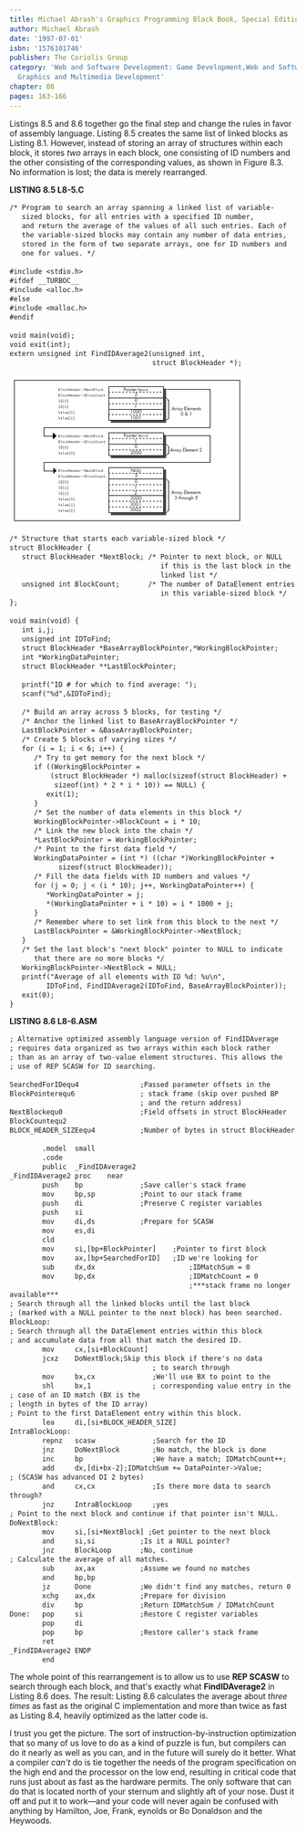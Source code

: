```yaml
---
title: Michael Abrash's Graphics Programming Black Book, Special Edition
author: Michael Abrash
date: '1997-07-01'
isbn: '1576101746'
publisher: The Coriolis Group
category: 'Web and Software Development: Game Development,Web and Software Development:
  Graphics and Multimedia Development'
chapter: 08
pages: 163-166
---
```


Listings 8.5 and 8.6 together go the final step and change the rules in
favor of assembly language. Listing 8.5 creates the same list of linked
blocks as Listing 8.1. However, instead of storing an array of
structures within each block, it stores *two* arrays in each block, one
consisting of ID numbers and the other consisting of the corresponding
values, as shown in Figure 8.3. No information is lost; the data is
merely rearranged.

**LISTING 8.5 L8-5.C**

    /* Program to search an array spanning a linked list of variable-
       sized blocks, for all entries with a specified ID number,
       and return the average of the values of all such entries. Each of
       the variable-sized blocks may contain any number of data entries,
       stored in the form of two separate arrays, one for ID numbers and
       one for values. */

    #include <stdio.h>
    #ifdef __TURBOC__
    #include <alloc.h>
    #else
    #include <malloc.h>
    #endif

    void main(void);
    void exit(int);
    extern unsigned int FindIDAverage2(unsigned int,
                                       struct BlockHeader *);

![**Figure 8.3**  *Linked array storage format (version 2).*](images/08-03.jpg)

    /* Structure that starts each variable-sized block */
    struct BlockHeader {
       struct BlockHeader *NextBlock; /* Pointer to next block, or NULL
                                         if this is the last block in the
                                         linked list */
       unsigned int BlockCount;       /* The number of DataElement entries
                                         in this variable-sized block */
    };

    void main(void) {
       int i,j;
       unsigned int IDToFind;
       struct BlockHeader *BaseArrayBlockPointer,*WorkingBlockPointer;
       int *WorkingDataPointer;
       struct BlockHeader **LastBlockPointer;

       printf("ID # for which to find average: ");
       scanf("%d",&IDToFind);

       /* Build an array across 5 blocks, for testing */
       /* Anchor the linked list to BaseArrayBlockPointer */
       LastBlockPointer = &BaseArrayBlockPointer;
       /* Create 5 blocks of varying sizes */
       for (i = 1; i < 6; i++) {
          /* Try to get memory for the next block */
          if ((WorkingBlockPointer =
              (struct BlockHeader *) malloc(sizeof(struct BlockHeader) +
               sizeof(int) * 2 * i * 10)) == NULL) {
             exit(1);
          }
          /* Set the number of data elements in this block */
          WorkingBlockPointer->BlockCount = i * 10;
          /* Link the new block into the chain */
          *LastBlockPointer = WorkingBlockPointer;
          /* Point to the first data field */
          WorkingDataPointer = (int *) ((char *)WorkingBlockPointer +
                sizeof(struct BlockHeader));
          /* Fill the data fields with ID numbers and values */
          for (j = 0; j < (i * 10); j++, WorkingDataPointer++) {
             *WorkingDataPointer = j;
             *(WorkingDataPointer + i * 10) = i * 1000 + j;
          }
          /* Remember where to set link from this block to the next */
          LastBlockPointer = &WorkingBlockPointer->NextBlock;
       }
       /* Set the last block's "next block" pointer to NULL to indicate
          that there are no more blocks */
       WorkingBlockPointer->NextBlock = NULL;
       printf("Average of all elements with ID %d: %u\n",
             IDToFind, FindIDAverage2(IDToFind, BaseArrayBlockPointer));
       exit(0);
    }

**LISTING 8.6 L8-6.ASM**

    ; Alternative optimized assembly language version of FindIDAverage
    ; requires data organized as two arrays within each block rather
    ; than as an array of two-value element structures. This allows the
    ; use of REP SCASW for ID searching.

    SearchedForIDequ4               ;Passed parameter offsets in the
    BlockPointerequ6                ; stack frame (skip over pushed BP
                                    ; and the return address)
    NextBlockequ0                   ;Field offsets in struct BlockHeader
    BlockCountequ2
    BLOCK_HEADER_SIZEequ4           ;Number of bytes in struct BlockHeader

            .model  small
            .code
            public  _FindIDAverage2
    _FindIDAverage2 proc    near
            push    bp              ;Save caller's stack frame
            mov     bp,sp           ;Point to our stack frame
            push    di              ;Preserve C register variables
            push    si
            mov     di,ds           ;Prepare for SCASW
            mov     es,di
            cld
            mov     si,[bp+BlockPointer]    ;Pointer to first block
            mov     ax,[bp+SearchedForID]   ;ID we're looking for
            sub     dx,dx                       ;IDMatchSum = 0
            mov     bp,dx                       ;IDMatchCount = 0
                                                ;***stack frame no longer available***
    ; Search through all the linked blocks until the last block
    ; (marked with a NULL pointer to the next block) has been searched.
    BlockLoop:
    ; Search through all the DataElement entries within this block
    ; and accumulate data from all that match the desired ID.
            mov     cx,[si+BlockCount]
            jcxz    DoNextBlock;Skip this block if there's no data
                                       ; to search through
            mov     bx,cx              ;We'll use BX to point to the
            shl     bx,1               ; corresponding value entry in the
    ; case of an ID match (BX is the
    ; length in bytes of the ID array)
    ; Point to the first DataElement entry within this block.
            lea     di,[si+BLOCK_HEADER_SIZE]
    IntraBlockLoop:
            repnz   scasw              ;Search for the ID
            jnz     DoNextBlock        ;No match, the block is done
            inc     bp                 ;We have a match; IDMatchCount++;
            add     dx,[di+bx-2];IDMatchSum += DataPointer->Value;
    ; (SCASW has advanced DI 2 bytes)
            and     cx,cx              ;Is there more data to search through?
            jnz     IntraBlockLoop     ;yes
    ; Point to the next block and continue if that pointer isn't NULL.
    DoNextBlock:
            mov     si,[si+NextBlock] ;Get pointer to the next block
            and     si,si           ;Is it a NULL pointer?
            jnz     BlockLoop       ;No, continue
    ; Calculate the average of all matches.
            sub     ax,ax           ;Assume we found no matches
            and     bp,bp
            jz      Done            ;We didn't find any matches, return 0
            xchg    ax,dx           ;Prepare for division
            div     bp              ;Return IDMatchSum / IDMatchCount
    Done:   pop     si              ;Restore C register variables
            pop     di
            pop     bp              ;Restore caller's stack frame
            ret
    _FindIDAverage2 ENDP
            end

The whole point of this rearrangement is to allow us to use **REP
SCASW** to search through each block, and that's exactly what
**FindIDAverage2** in Listing 8.6 does. The result: Listing 8.6
calculates the average about *three times* as fast as the original C
implementation and more than twice as fast as Listing 8.4, heavily
optimized as the latter code is.

I trust you get the picture. The sort of instruction-by-instruction
optimization that so many of us love to do as a kind of puzzle is fun,
but compilers can do it nearly as well as you can, and in the future
will surely do it better. What a compiler *can't* do is tie together the
needs of the program specification on the high end and the processor on
the low end, resulting in critical code that runs just about as fast as
the hardware permits. The only software that can do that is located
north of your sternum and slightly aft of your nose. Dust it off and put
it to work—and your code will never again be confused with anything by
Hamilton, Joe, Frank, eynolds or Bo Donaldson and the Heywoods.
